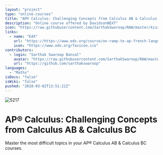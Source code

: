 ```yaml
---
layout: "project"
type: "online-courses"
title: "AP® Calculus: Challenging Concepts from Calculus AB & Calculus BC"
description: "Online course offered by DavidsonNEXT"
icon: "https://raw.githubusercontent.com/SarthakSwaroop/RAW/master/kissclipart-math-round-icon-clipart-mathematics-calculation-33e8209c8abd5253.png"
links: 
  - name: "EdX"
    url: "https://https://www.edx.org/course/on-ramp-to-ap-french-language-and-culture"
    icon: "https://www.edx.org/favicon.ico"
contributors: 
  - login: "Sarthak Swaroop Bansal"
    avatar: "https://raw.githubusercontent.com/SarthakSwaroop/RAW/master/mee.jpg"
    url: "https://github.com/sarthakswaroop"
languages: 
  - "Maths"
isDocs: "false"
isWiki: "false"
pushed: "2018-03-02T13:51:21Z"
---
```


![5217](https://raw.githubusercontent.com/SarthakSwaroop/RAW/master/Screen%20Shot%202019-10-26%20at%2011.24.00%20PM.png)

# AP® Calculus: Challenging Concepts from Calculus AB & Calculus BC

Master the most difficult topics in your AP® Calculus AB & Calculus BC courses.
